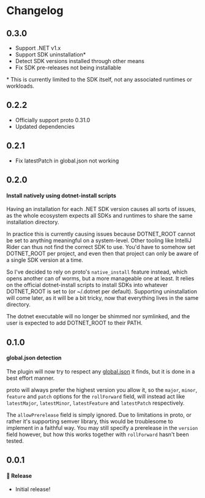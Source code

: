 # Changelog

## 0.3.0

- Support .NET v1.x
- Support SDK uninstallation\*
- Detect SDK versions installed through other means
- Fix SDK pre-releases not being installable

\* This is currently limited to the SDK itself, not any associated runtimes or workloads.

## 0.2.2

- Officially support proto 0.31.0
- Updated dependencies

## 0.2.1

- Fix latestPatch in global.json not working

## 0.2.0

#### Install natively using dotnet-install scripts

Having an installation for each .NET SDK version causes all sorts of
issues, as the whole ecosystem expects all SDKs and runtimes to share
the same installation directory.

In practice this is currently causing issues because DOTNET_ROOT cannot
be set to anything meaningful on a system-level. Other tooling like
IntelliJ Rider can thus not find the correct SDK to use. You'd have to
somehow set DOTNET_ROOT per project, and even then that project can only
be aware of a single SDK version at a time.

So I've decided to rely on proto's `native_install` feature instead,
which opens another can of worms, but a more manageable one at least.
It relies on the official dotnet-install scripts to install SDKs into
whatever DOTNET_ROOT is set to (or ~/.dotnet per default).
Supporting uninstallation will come later, as it will be a bit tricky,
now that everything lives in the same directory.

The dotnet executable will no longer be shimmed nor symlinked, and the
user is expected to add DOTNET_ROOT to their PATH.

## 0.1.0

#### global.json detection

The plugin will now try to respect any [global.json](https://learn.microsoft.com/en-us/dotnet/core/tools/global-json) it finds,
but it is done in a best effort manner.

proto will always prefer the highest version you allow it, so the `major`, `minor`, `feature` and `patch` options for the `rollForward` field, will instead act like `latestMajor`, `latestMinor`, `latestFeature` and `latestPatch` respectively.

The `allowPrerelease` field is simply ignored. Due to limitations in proto, or rather it's supporting semver library, this would be troublesome to implement in a faithful way. You may still specify a prerelease in the `version` field however, but how this works together with `rollForward` hasn't been tested.

## 0.0.1

#### 🎉 Release

- Initial release!
